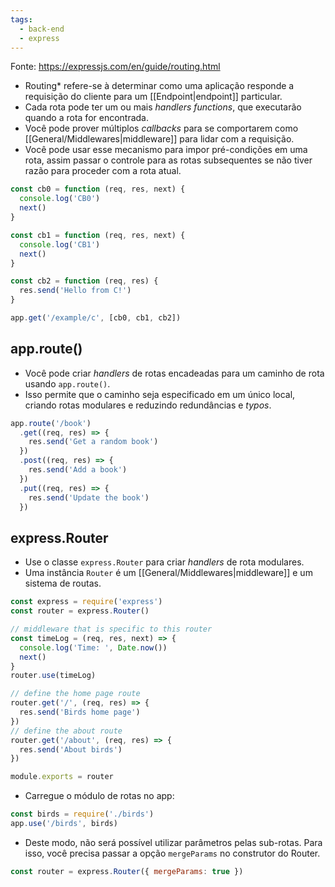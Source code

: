 ```yaml
---
tags:
  - back-end
  - express
---
```

Fonte: https://expressjs.com/en/guide/routing.html

- Routing* refere-se à determinar como uma aplicação responde a requisição do cliente para um [[Endpoint|endpoint]] particular.
- Cada rota pode ter um ou mais *handlers functions*, que executarão quando a rota for encontrada.
- Você pode prover múltiplos *callbacks* para se comportarem como [[General/Middlewares|middleware]] para lidar com a requisição.
- Você pode usar esse mecanismo para impor pré-condições em uma rota, assim passar o controle para as rotas subsequentes se não tiver razão para proceder com a rota atual.

```javascript
const cb0 = function (req, res, next) {
  console.log('CB0')
  next()
}

const cb1 = function (req, res, next) {
  console.log('CB1')
  next()
}

const cb2 = function (req, res) {
  res.send('Hello from C!')
}

app.get('/example/c', [cb0, cb1, cb2])
```

## app.route()

- Você pode criar *handlers* de rotas encadeadas para um caminho de rota usando `app.route()`. 
- Isso permite que o caminho seja especificado em um único local, criando rotas modulares e reduzindo redundâncias e *typos*.

```javascript
app.route('/book')
  .get((req, res) => {
    res.send('Get a random book')
  })
  .post((req, res) => {
    res.send('Add a book')
  })
  .put((req, res) => {
    res.send('Update the book')
  })
```

## express.Router

- Use o classe `express.Router` para criar *handlers* de rota modulares.
- Uma instância `Router` é um [[General/Middlewares|middleware]] e um sistema de routas.

```javascript
const express = require('express')
const router = express.Router()

// middleware that is specific to this router
const timeLog = (req, res, next) => {
  console.log('Time: ', Date.now())
  next()
}
router.use(timeLog)

// define the home page route
router.get('/', (req, res) => {
  res.send('Birds home page')
})
// define the about route
router.get('/about', (req, res) => {
  res.send('About birds')
})

module.exports = router
```

- Carregue o módulo de rotas no app:

```javascript
const birds = require('./birds')
app.use('/birds', birds)
```

- Deste modo, não será possível utilizar parâmetros pelas sub-rotas. Para isso, você precisa passar a opção `mergeParams` no construtor do Router.

```javascript
const router = express.Router({ mergeParams: true })
```
